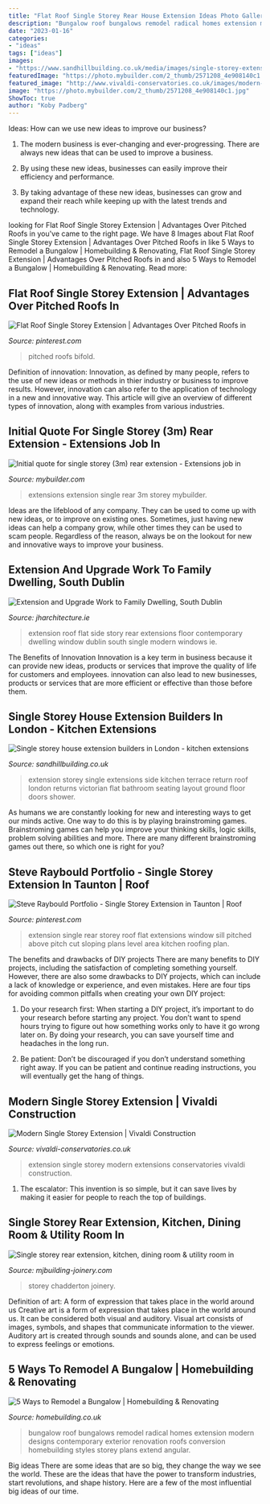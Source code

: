 ```yaml
---
title: "Flat Roof Single Storey Rear House Extension Ideas Photo Gallery ~ Extensions Extension Single Rear 3m Storey Mybuilder"
description: "Bungalow roof bungalows remodel radical homes extension modern designs contemporary exterior renovation roofs conversion homebuilding styles storey plans extend angular"
date: "2023-01-16"
categories:
- "ideas"
tags: ["ideas"]
images:
- "https://www.sandhillbuilding.co.uk/media/images/single-storey-extension.jpg"
featuredImage: "https://photo.mybuilder.com/2_thumb/2571208_4e908140c1.jpg"
featured_image: "http://www.vivaldi-conservatories.co.uk/images/modern-single-storey-extension/Gable-House-modern-single-storey-extension.jpg"
image: "https://photo.mybuilder.com/2_thumb/2571208_4e908140c1.jpg"
ShowToc: true
author: "Koby Padberg"
---
```



Ideas: How can we use new ideas to improve our business?
1. The modern business is ever-changing and ever-progressing. There are always new ideas that can be used to improve a business.
2. By using these new ideas, businesses can easily improve their efficiency and performance.

3. By taking advantage of these new ideas, businesses can grow and expand their reach while keeping up with the latest trends and technology.

	

		
looking for Flat Roof Single Storey Extension | Advantages Over Pitched Roofs in you've came to the right page. We have 8 Images about Flat Roof Single Storey Extension | Advantages Over Pitched Roofs in like 5 Ways to Remodel a Bungalow | Homebuilding &amp; Renovating, Flat Roof Single Storey Extension | Advantages Over Pitched Roofs in and also 5 Ways to Remodel a Bungalow | Homebuilding &amp; Renovating. Read more:
		
    
## Flat Roof Single Storey Extension | Advantages Over Pitched Roofs In

<img loading=lazy src="https://i.pinimg.com/736x/9a/b9/9b/9ab99b7c65209ad4cd5d73544661559d.jpg" onerror="this.onerror=null;this.src='https://tse2.mm.bing.net/th?id=OIP.NGtuCXuhe73zC_QPvJTvCAHaE6&amp;pid=15.1';" alt="Flat Roof Single Storey Extension | Advantages Over Pitched Roofs in">

_Source: pinterest.com_

>pitched roofs bifold. 

	

Definition of innovation:
Innovation, as defined by many people, refers to the use of new ideas or methods in thier industry or business to improve results. However, innovation can also refer to the application of technology in a new and innovative way. This article will give an overview of different types of innovation, along with examples from various industries.

    
## Initial Quote For Single Storey (3m) Rear Extension - Extensions Job In

<img loading=lazy src="https://photo.mybuilder.com/2_thumb/2571208_4e908140c1.jpg" onerror="this.onerror=null;this.src='https://tse2.mm.bing.net/th?id=OIP.I2SZdFhVSO6_MhXNlv8DHQHaE6&amp;pid=15.1';" alt="Initial quote for single storey (3m) rear extension - Extensions job in">

_Source: mybuilder.com_

>extensions extension single rear 3m storey mybuilder. 

	

Ideas are the lifeblood of any company. They can be used to come up with new ideas, or to improve on existing ones. Sometimes, just having new ideas can help a company grow, while other times they can be used to scam people. Regardless of the reason, always be on the lookout for new and innovative ways to improve your business.

    
## Extension And Upgrade Work To Family Dwelling, South Dublin

<img loading=lazy src="http://www.jharchitecture.ie/wp-content/uploads/2011/06/002_rear_flat2_Modified-Window.jpg" onerror="this.onerror=null;this.src='https://tse3.mm.bing.net/th?id=OIP.BU5XKkWVz0bGfhW-gof6kAHaEo&amp;pid=15.1';" alt="Extension and Upgrade Work to Family Dwelling, South Dublin">

_Source: jharchitecture.ie_

>extension roof flat side story rear extensions floor contemporary dwelling window dublin south single modern windows ie. 

	

The Benefits of Innovation
Innovation is a key term in business because it can provide new ideas, products or services that improve the quality of life for customers and employees. innovation can also lead to new businesses, products or services that are more efficient or effective than those before them.

    
## Single Storey House Extension Builders In London - Kitchen Extensions

<img loading=lazy src="https://www.sandhillbuilding.co.uk/media/images/single-storey-extension.jpg" onerror="this.onerror=null;this.src='https://tse1.mm.bing.net/th?id=OIP.WvSHLi62m11r7INALKilBQHaK0&amp;pid=15.1';" alt="Single storey house extension builders in London - kitchen extensions">

_Source: sandhillbuilding.co.uk_

>extension storey single extensions side kitchen terrace return roof london returns victorian flat bathroom seating layout ground floor doors shower. 

	

As humans we are constantly looking for new and interesting ways to get our minds active. One way to do this is by playing brainstroming games. Brainstroming games can help you improve your thinking skills, logic skills, problem solving abilities and more. There are many different brainstroming games out there, so which one is right for you?

    
## Steve Raybould Portfolio - Single Storey Extension In Taunton | Roof

<img loading=lazy src="https://i.pinimg.com/736x/b1/87/42/b18742d4a38500b6572c39a51b434e97--rear-extension-single-storey-flat-roof-extension.jpg" onerror="this.onerror=null;this.src='https://tse3.mm.bing.net/th?id=OIP.Kxl6KvUzTdfF_xd4-YrYKAHaFj&amp;pid=15.1';" alt="Steve Raybould Portfolio - Single Storey Extension in Taunton | Roof">

_Source: pinterest.com_

>extension single rear storey roof flat extensions window sill pitched above pitch cut sloping plans level area kitchen roofing plan. 

	

The benefits and drawbacks of DIY projects
There are many benefits to DIY projects, including the satisfaction of completing something yourself. However, there are also some drawbacks to DIY projects, which can include a lack of knowledge or experience, and even mistakes. Here are four tips for avoiding common pitfalls when creating your own DIY project:
1. Do your research first: When starting a DIY project, it’s important to do your research before starting any project. You don’t want to spend hours trying to figure out how something works only to have it go wrong later on. By doing your research, you can save yourself time and headaches in the long run.

2. Be patient: Don’t be discouraged if you don’t understand something right away. If you can be patient and continue reading instructions, you will eventually get the hang of things.

    
## Modern Single Storey Extension | Vivaldi Construction

<img loading=lazy src="http://www.vivaldi-conservatories.co.uk/images/modern-single-storey-extension/Gable-House-modern-single-storey-extension.jpg" onerror="this.onerror=null;this.src='https://tse1.mm.bing.net/th?id=OIP.9uFjmSPhzew9gLpqMxHlSwHaFj&amp;pid=15.1';" alt="Modern Single Storey Extension | Vivaldi Construction">

_Source: vivaldi-conservatories.co.uk_

>extension single storey modern extensions conservatories vivaldi construction. 

	

1. The escalator: This invention is so simple, but it can save lives by making it easier for people to reach the top of buildings.

    
## Single Storey Rear Extension, Kitchen, Dining Room &amp; Utility Room In

<img loading=lazy src="https://www.mjbuilding-joinery.com/wp-content/uploads/2020/07/single-storey-chadderton-scaled.jpg" onerror="this.onerror=null;this.src='https://tse2.mm.bing.net/th?id=OIP.MEH-FJljXBQJEBjYAbZomwHaFj&amp;pid=15.1';" alt="Single storey rear extension, kitchen, dining room &amp; utility room in">

_Source: mjbuilding-joinery.com_

>storey chadderton joinery. 

	

Definition of art: A form of expression that takes place in the world around us
Creative art is a form of expression that takes place in the world around us. It can be considered both visual and auditory. Visual art consists of images, symbols, and shapes that communicate information to the viewer. Auditory art is created through sounds and sounds alone, and can be used to express feelings or emotions.

    
## 5 Ways To Remodel A Bungalow | Homebuilding &amp; Renovating

<img loading=lazy src="https://s3-eu-west-2.amazonaws.com/homebuilding-assets/prodwebsite/content/uploads/2017/04/04153956/angular-contemporary-bungalow.jpg" onerror="this.onerror=null;this.src='https://tse2.mm.bing.net/th?id=OIP.VX31scyeFwB4dEhiauJ_oAHaEi&amp;pid=15.1';" alt="5 Ways to Remodel a Bungalow | Homebuilding &amp; Renovating">

_Source: homebuilding.co.uk_

>bungalow roof bungalows remodel radical homes extension modern designs contemporary exterior renovation roofs conversion homebuilding styles storey plans extend angular. 

	

Big ideas
There are some ideas that are so big, they change the way we see the world. These are the ideas that have the power to transform industries, start revolutions, and shape history. Here are a few of the most influential big ideas of our time.

